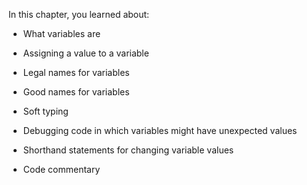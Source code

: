In this chapter, you learned about:

-   What variables are

-   Assigning a value to a variable

-   Legal names for variables

-   Good names for variables

-   Soft typing

-   Debugging code in which variables might have unexpected values

-   Shorthand statements for changing variable values

-   Code commentary
